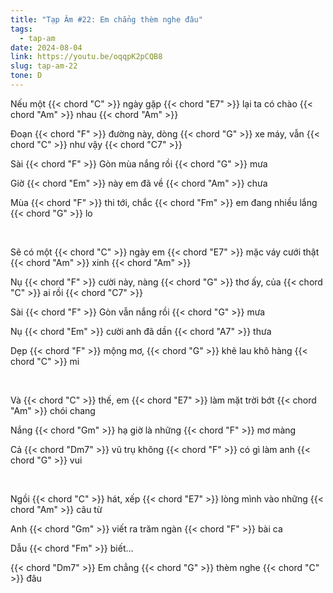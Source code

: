 ```yaml
---
title: "Tạp Âm #22: Em chẳng thèm nghe đâu"
tags:
  - tap-am
date: 2024-08-04
link: https://youtu.be/oqqpK2pCQB8
slug: tap-am-22
tone: D
---
```

Nếu một {{< chord "C" >}} ngày gặp {{< chord "E7" >}} lại ta có chào {{< chord "Am" >}} nhau {{< chord "Am" >}}

Đoạn {{< chord "F" >}} đường này, dòng {{< chord "G" >}} xe máy, vẫn {{< chord "C" >}} như vậy {{< chord "C7" >}}

Sài {{< chord "F" >}} Gòn mùa nắng rồi {{< chord "G" >}} mưa

Giờ {{< chord "Em" >}} này em đã về {{< chord "Am" >}} chưa

Mùa {{< chord "F" >}} thi tới, chắc {{< chord "Fm" >}} em đang nhiều lắng {{< chord "G" >}} lo

<br>

Sẽ có một {{< chord "C" >}} ngày em {{< chord "E7" >}} mặc váy cưới thật {{< chord "Am" >}} xinh {{< chord "Am" >}}

Nụ {{< chord "F" >}} cười này, nàng {{< chord "G" >}} thơ ấy, của {{< chord "C" >}} ai rồi {{< chord "C7" >}}

Sài {{< chord "F" >}} Gòn vẫn nắng rồi {{< chord "G" >}} mưa

Nụ {{< chord "Em" >}} cười anh đã dần {{< chord "A7" >}} thưa

Dẹp {{< chord "F" >}} mộng mơ, {{< chord "G" >}} khẽ lau khô hàng {{< chord "C" >}} mi

<br>

Và {{< chord "C" >}} thế, em {{< chord "E7" >}} làm mặt trời bớt {{< chord "Am" >}} chói chang

Nắng {{< chord "Gm" >}} hạ giờ là những {{< chord "F" >}} mơ màng

Cả {{< chord "Dm7" >}} vũ trụ không {{< chord "F" >}} có gì làm anh {{< chord "G" >}} vui

<br>

Ngồi {{< chord "C" >}} hát, xếp {{< chord "E7" >}} lòng mình vào những {{< chord "Am" >}} câu từ

Anh {{< chord "Gm" >}} viết ra trăm ngàn {{< chord "F" >}} bài ca

Dẫu {{< chord "Fm" >}} biết...

{{< chord "Dm7" >}} Em chẳng {{< chord "G" >}} thèm nghe {{< chord "C" >}} đâu

